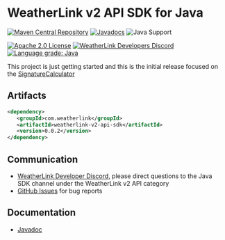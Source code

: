 # WeatherLink v2 API SDK for Java

[![Maven Central Repository](https://img.shields.io/maven-central/v/com.weatherlink/weatherlink-v2-api-sdk?color=blue&label=maven%20central&style=flat-square)](https://mvnrepository.com/artifact/com.weatherlink/weatherlink-v2-api-sdk)
[![Javadocs](https://www.javadoc.io/badge/com.weatherlink/weatherlink-v2-api-sdk.svg?color=blue&style=flat-square)](https://www.javadoc.io/doc/com.weatherlink/weatherlink-v2-api-sdk)
![Java Support](https://img.shields.io/badge/java-8%2B-blue?color=blue&style=flat-square)

[![Apache 2.0 License](https://img.shields.io/github/license/weatherlink/weatherlink-v2-api-sdk-java?color=blue&style=flat-square)](https://tldrlegal.com/license/apache-license-2.0-(apache-2.0))
[![WeatherLink Developers Discord](https://img.shields.io/discord/882722161641554021?color=blue&label=chat&style=flat-square)](https://weatherlink.github.io/v2-api/discord)
[![Language grade: Java](https://img.shields.io/lgtm/grade/java/github/weatherlink/weatherlink-v2-api-sdk-java?color=blue&style=flat-square)](https://lgtm.com/projects/g/weatherlink/weatherlink-v2-api-sdk-java/context:java)

This project is just getting started and this is the initial release focused on the [SignatureCalculator](https://github.com/weatherlink/weatherlink-v2-api-sdk-java/blob/main/src/main/java/com/weatherlink/api/v2/signature/SignatureCalculator.java)

## Artifacts

```xml
<dependency>
   <groupId>com.weatherlink</groupId>
   <artifactId>weatherlink-v2-api-sdk</artifactId>
   <version>0.0.2</version>
</dependency>
```

## Communication

* [WeatherLink Developer Discord](https://weatherlink.github.io/v2-api/discord), please direct questions to the Java SDK channel under the WeatherLink v2 API category
* [GitHub Issues](https://github.com/weatherlink/weatherlink-v2-api-sdk-java/issues) for bug reports

## Documentation

* [Javadoc](https://www.javadoc.io/doc/com.weatherlink/weatherlink-v2-api-sdk)
